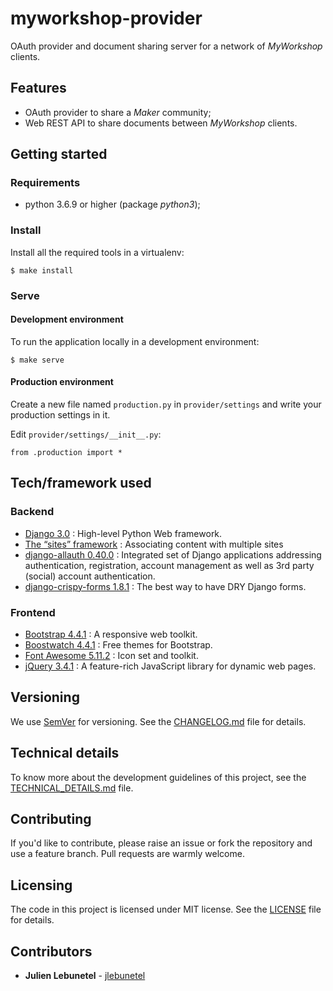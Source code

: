 # myworkshop-provider
OAuth provider and document sharing server for a network of _MyWorkshop_ clients.

## Features
 * OAuth provider to share a _Maker_ community;
 * Web REST API to share documents between _MyWorkshop_ clients.

## Getting started

### Requirements
 * python 3.6.9 or higher (package _python3_);

### Install
Install all the required tools in a virtualenv:
```
$ make install
```

### Serve

#### Development environment
To run the application locally in a development environment:
```
$ make serve
```

#### Production environment
Create a new file named `production.py` in `provider/settings` and write your production settings in it.

Edit `provider/settings/__init__.py`:
```
from .production import *
```

## Tech/framework used

### Backend
 * [Django 3.0](https://www.djangoproject.com/) : High-level Python Web framework.
 * [The “sites” framework](https://docs.djangoproject.com/en/2.2/ref/contrib/sites/) : Associating content with multiple sites
 * [django-allauth 0.40.0](https://github.com/pennersr/django-allauth) : Integrated set of Django applications addressing authentication, registration, account management as well as 3rd party (social) account authentication.
 * [django-crispy-forms 1.8.1](https://github.com/django-crispy-forms/django-crispy-forms) : The best way to have DRY Django forms.

### Frontend
 * [Bootstrap 4.4.1](https://getbootstrap.com/) : A responsive web toolkit.
 * [Boostwatch 4.4.1](https://bootswatch.com/) : Free themes for Bootstrap.
 * [Font Awesome 5.11.2](https://fontawesome.com/) : Icon set and toolkit.
 * [jQuery 3.4.1](https://jquery.com/) : A feature-rich JavaScript library for dynamic web pages.

## Versioning
We use [SemVer](http://semver.org/) for versioning. See the [CHANGELOG.md](CHANGELOG.md) file for details.

## Technical details
To know more about the development guidelines of this project, see the [TECHNICAL_DETAILS.md](TECHNICAL_DETAILS.md) file.

## Contributing
If you'd like to contribute, please raise an issue or fork the repository and use a feature branch. Pull requests are warmly welcome.

## Licensing
The code in this project is licensed under MIT license. See the [LICENSE](LICENSE) file for details.

## Contributors
 * **Julien Lebunetel** - [jlebunetel](https://github.com/jlebunetel)
